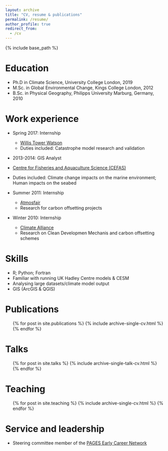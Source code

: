 ```yaml
---
layout: archive
title: "CV, resume & publications"
permalink: /resume/
author_profile: true
redirect_from:
  - /cv
---
```


{% include base_path %}

Education
======
* Ph.D in Climate Science, University College London, 2019
* M.Sc. in Global Environmental Change, Kings College London, 2012
* B.Sc. in Physical Geography, Philipps University Marburg, Germany, 2010

Work experience
======
* Spring 2017: Internship
  * [Willis Tower Watson](https://www.willistowerswatson.com/)
  * Duties included: Catastrophe model research and validation

*  2013-2014: GIS Analyst
  * [Centre for Fisheries and Aquaculture Science (CEFAS)](https://www.cefas.co.uk/)
  * Duties included: Climate change impacts on the marine environment; Human impacts on the seabed
 
* Summer 2011: Internship
  * [Atmosfair](https://www.atmosfair.de/en/)
  * Research for carbon offsetting projects
  
* Winter 2010: Internship
  * [Climate Alliance](https://www.climatealliance.org/home.html)
  * Research on Clean Developmen Mechanis and carbon offsetting schemes
  
Skills
======
* R; Python; Fortran
* Familiar with running UK Hadley Centre models & CESM
* Analysing large datasets/climate model output
* GIS (ArcGIS & QGIS)

Publications
======
  <ul>{% for post in site.publications %}
    {% include archive-single-cv.html %}
  {% endfor %}</ul>
  
Talks
======
  <ul>{% for post in site.talks %}
    {% include archive-single-talk-cv.html %}
  {% endfor %}</ul>
  
Teaching
======
  <ul>{% for post in site.teaching %}
    {% include archive-single-cv.html %}
  {% endfor %}</ul>
  
Service and leadership
======
* Steering committee member of the [PAGES Early Career Network](http://www.pastglobalchanges.org/ecn/intro)
